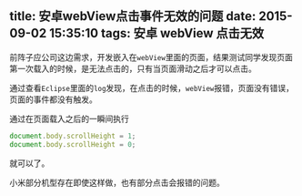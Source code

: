 title: 安卓webView点击事件无效的问题
date: 2015-09-02 15:35:10
tags: 安卓 webView 点击无效
---

前阵子应公司这边需求，开发嵌入在`webView`里面的页面，结果测试同学发现页面第一次载入的时候，是无法点击的，只有当页面滑动之后才可以点击。

通过查看`Eclipse`里面的`log`发现，在点击的时候，`webView`报错，页面没有错误，页面的事件都没有触发。

通过在页面载入之后的一瞬间执行
```js
document.body.scrollHeight = 1;
document.body.scrollHeight = 0;
```
就可以了。

小米部分机型存在即使这样做，也有部分点击会报错的问题。